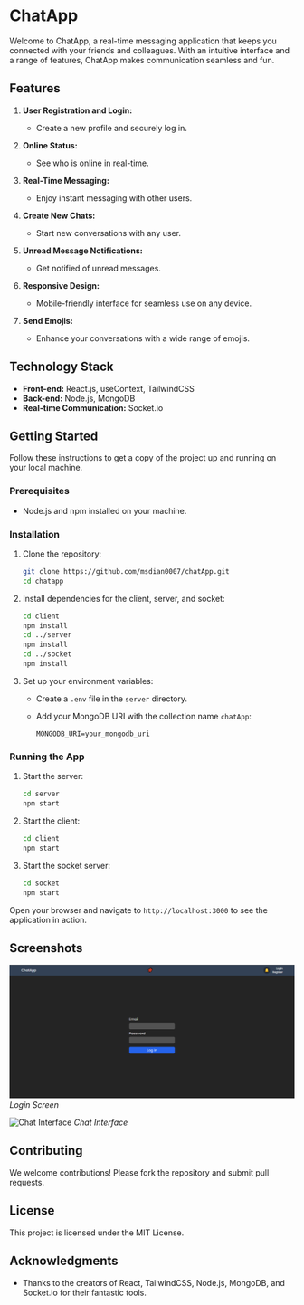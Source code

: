 
# ChatApp


Welcome to ChatApp, a real-time messaging application that keeps you connected with your friends and colleagues. With an intuitive interface and a range of features, ChatApp makes communication seamless and fun.

## Features

1. **User Registration and Login:**
   - Create a new profile and securely log in.

2. **Online Status:**
   - See who is online in real-time.

3. **Real-Time Messaging:**
   - Enjoy instant messaging with other users.

4. **Create New Chats:**
   - Start new conversations with any user.

5. **Unread Message Notifications:**
   - Get notified of unread messages.

6. **Responsive Design:**
   - Mobile-friendly interface for seamless use on any device.

7. **Send Emojis:**
   - Enhance your conversations with a wide range of emojis.

## Technology Stack

- **Front-end:** React.js, useContext, TailwindCSS
- **Back-end:** Node.js, MongoDB
- **Real-time Communication:** Socket.io

## Getting Started

Follow these instructions to get a copy of the project up and running on your local machine.

### Prerequisites

- Node.js and npm installed on your machine.

### Installation

1. Clone the repository:

   ```bash
   git clone https://github.com/msdian0007/chatApp.git
   cd chatapp
   ```

2. Install dependencies for the client, server, and socket:

   ```bash
   cd client
   npm install
   cd ../server
   npm install
   cd ../socket
   npm install
   ```

3. Set up your environment variables:
   - Create a `.env` file in the `server` directory.
   - Add your MongoDB URI with the collection name `chatApp`:

     ```env
     MONGODB_URI=your_mongodb_uri
     ```

### Running the App

1. Start the server:

   ```bash
   cd server
   npm start
   ```

2. Start the client:

   ```bash
   cd client
   npm start
   ```

3. Start the socket server:

   ```bash
   cd socket
   npm start
   ```

Open your browser and navigate to `http://localhost:3000` to see the application in action.

## Screenshots

![Login Screen](images/login.png)
*Login Screen*

![Chat Interface](https://via.placeholder.com/728x400.png?text=Chat+Interface)
*Chat Interface*

## Contributing

We welcome contributions! Please fork the repository and submit pull requests.

## License

This project is licensed under the MIT License.

## Acknowledgments

- Thanks to the creators of React, TailwindCSS, Node.js, MongoDB, and Socket.io for their fantastic tools.
